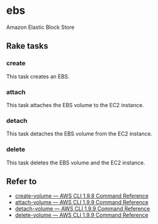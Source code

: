 # ebs

Amazon Elastic Block Store

## Rake tasks

### create

This task creates an EBS.

### attach

This task attaches the EBS volume to the EC2 instance.

### detach

This task detaches the EBS volume from the EC2 instance.

### delete

This task deletes the EBS volume and the EC2 instance.

## Refer to

* [create-volume — AWS CLI 1.9.8 Command Reference](http://docs.aws.amazon.com/cli/latest/reference/ec2/create-volume.html)
* [attach-volume — AWS CLI 1.9.9 Command Reference](http://docs.aws.amazon.com/cli/latest/reference/ec2/attach-volume.html)
* [detach-volume — AWS CLI 1.9.9 Command Reference](http://docs.aws.amazon.com/cli/latest/reference/ec2/detach-volume.html)
* [delete-volume — AWS CLI 1.9.9 Command Reference](http://docs.aws.amazon.com/cli/latest/reference/ec2/delete-volume.html)
